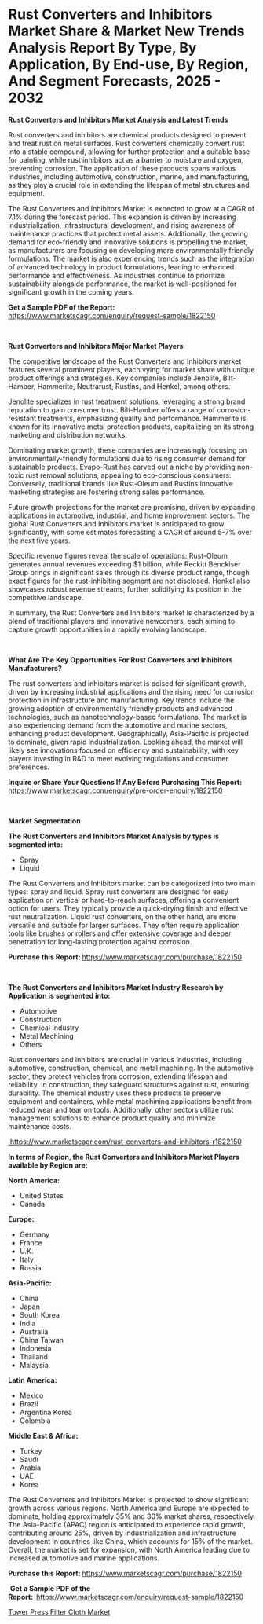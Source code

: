<p><h1>Rust Converters and Inhibitors Market Share & Market New Trends Analysis Report By Type, By Application, By End-use, By Region, And Segment Forecasts, 2025 - 2032</h1></p><p><strong>Rust Converters and Inhibitors Market Analysis and Latest Trends</strong></p>
<p><p>Rust converters and inhibitors are chemical products designed to prevent and treat rust on metal surfaces. Rust converters chemically convert rust into a stable compound, allowing for further protection and a suitable base for painting, while rust inhibitors act as a barrier to moisture and oxygen, preventing corrosion. The application of these products spans various industries, including automotive, construction, marine, and manufacturing, as they play a crucial role in extending the lifespan of metal structures and equipment.</p><p>The Rust Converters and Inhibitors Market is expected to grow at a CAGR of 7.1% during the forecast period. This expansion is driven by increasing industrialization, infrastructural development, and rising awareness of maintenance practices that protect metal assets. Additionally, the growing demand for eco-friendly and innovative solutions is propelling the market, as manufacturers are focusing on developing more environmentally friendly formulations. The market is also experiencing trends such as the integration of advanced technology in product formulations, leading to enhanced performance and effectiveness. As industries continue to prioritize sustainability alongside performance, the market is well-positioned for significant growth in the coming years.</p></p>
<p><strong>Get a Sample PDF of the Report:&nbsp;</strong> <a href="https://www.marketscagr.com/enquiry/request-sample/1822150?utm_campaign=1909&utm_medium=2&utm_source=Github&utm_content=ia&utm_term=03022025&utm_id=rust-converters-and-inhibitors">https://www.marketscagr.com/enquiry/request-sample/1822150</a></p>
<p>&nbsp;</p>
<p><strong>Rust Converters and Inhibitors Major Market Players</strong></p>
<p><p>The competitive landscape of the Rust Converters and Inhibitors market features several prominent players, each vying for market share with unique product offerings and strategies. Key companies include Jenolite, Bilt-Hamber, Hammerite, Neutrarust, Rustins, and Henkel, among others. </p><p>Jenolite specializes in rust treatment solutions, leveraging a strong brand reputation to gain consumer trust. Bilt-Hamber offers a range of corrosion-resistant treatments, emphasizing quality and performance. Hammerite is known for its innovative metal protection products, capitalizing on its strong marketing and distribution networks. </p><p>Dominating market growth, these companies are increasingly focusing on environmentally-friendly formulations due to rising consumer demand for sustainable products. Evapo-Rust has carved out a niche by providing non-toxic rust removal solutions, appealing to eco-conscious consumers. Conversely, traditional brands like Rust-Oleum and Rustins innovative marketing strategies are fostering strong sales performance.</p><p>Future growth projections for the market are promising, driven by expanding applications in automotive, industrial, and home improvement sectors. The global Rust Converters and Inhibitors market is anticipated to grow significantly, with some estimates forecasting a CAGR of around 5-7% over the next five years. </p><p>Specific revenue figures reveal the scale of operations: Rust-Oleum generates annual revenues exceeding $1 billion, while Reckitt Benckiser Group brings in significant sales through its diverse product range, though exact figures for the rust-inhibiting segment are not disclosed. Henkel also showcases robust revenue streams, further solidifying its position in the competitive landscape. </p><p>In summary, the Rust Converters and Inhibitors market is characterized by a blend of traditional players and innovative newcomers, each aiming to capture growth opportunities in a rapidly evolving landscape.</p></p>
<p>&nbsp;</p>
<p><strong>What Are The Key Opportunities For Rust Converters and Inhibitors Manufacturers?</strong></p>
<p><p>The rust converters and inhibitors market is poised for significant growth, driven by increasing industrial applications and the rising need for corrosion protection in infrastructure and manufacturing. Key trends include the growing adoption of environmentally friendly products and advanced technologies, such as nanotechnology-based formulations. The market is also experiencing demand from the automotive and marine sectors, enhancing product development. Geographically, Asia-Pacific is projected to dominate, given rapid industrialization. Looking ahead, the market will likely see innovations focused on efficiency and sustainability, with key players investing in R&D to meet evolving regulations and consumer preferences.</p></p>
<p><strong>Inquire or Share Your Questions If Any Before Purchasing This Report:</strong> <a href="https://www.marketscagr.com/enquiry/pre-order-enquiry/1822150?utm_campaign=1909&utm_medium=2&utm_source=Github&utm_content=ia&utm_term=03022025&utm_id=rust-converters-and-inhibitors">https://www.marketscagr.com/enquiry/pre-order-enquiry/1822150</a></p>
<p>&nbsp;</p>
<p><strong>Market Segmentation</strong></p>
<p><strong>The Rust Converters and Inhibitors Market Analysis by types is segmented into:</strong></p>
<p><ul><li>Spray</li><li>Liquid</li></ul></p>
<p><p>The Rust Converters and Inhibitors market can be categorized into two main types: spray and liquid. Spray rust converters are designed for easy application on vertical or hard-to-reach surfaces, offering a convenient option for users. They typically provide a quick-drying finish and effective rust neutralization. Liquid rust converters, on the other hand, are more versatile and suitable for larger surfaces. They often require application tools like brushes or rollers and offer extensive coverage and deeper penetration for long-lasting protection against corrosion.</p></p>
<p><strong>Purchase this Report:&nbsp;</strong><a href="https://www.marketscagr.com/purchase/1822150?utm_campaign=1909&utm_medium=2&utm_source=Github&utm_content=ia&utm_term=03022025&utm_id=rust-converters-and-inhibitors">https://www.marketscagr.com/purchase/1822150</a></p>
<p>&nbsp;</p>
<p><strong>The Rust Converters and Inhibitors Market Industry Research by Application is segmented into:</strong></p>
<p><ul><li>Automotive</li><li>Construction</li><li>Chemical Industry</li><li>Metal Machining</li><li>Others</li></ul></p>
<p><p>Rust converters and inhibitors are crucial in various industries, including automotive, construction, chemical, and metal machining. In the automotive sector, they protect vehicles from corrosion, extending lifespan and reliability. In construction, they safeguard structures against rust, ensuring durability. The chemical industry uses these products to preserve equipment and containers, while metal machining applications benefit from reduced wear and tear on tools. Additionally, other sectors utilize rust management solutions to enhance product quality and minimize maintenance costs.</p></p>
<p><a href="https://www.marketscagr.com/rust-converters-and-inhibitors-r1822150?utm_campaign=1909&utm_medium=2&utm_source=Github&utm_content=ia&utm_term=03022025&utm_id=rust-converters-and-inhibitors">&nbsp;https://www.marketscagr.com/rust-converters-and-inhibitors-r1822150</a></p>
<p><strong>In terms of Region, the Rust Converters and Inhibitors Market Players available by Region are:</strong></p>
<p>
    <p> <strong> North America: </strong>
        <ul>
            <li>United States</li>
            <li>Canada</li>
        </ul>
        </p> 
    <p> <strong> Europe: </strong>
        <ul>
            <li>Germany</li>
            <li>France</li>
            <li>U.K.</li>
            <li>Italy</li>
            <li>Russia</li>
        </ul>
        </p> 
    <p> <strong> Asia-Pacific: </strong>
        <ul>
            <li>China</li>
            <li>Japan</li>
            <li>South Korea</li>
            <li>India</li>
            <li>Australia</li>
            <li>China Taiwan</li>
            <li>Indonesia</li>
            <li>Thailand</li>
            <li>Malaysia</li>
        </ul>
        </p> 
    <p> <strong> Latin America: </strong>
        <ul>
            <li>Mexico</li>
            <li>Brazil</li>
            <li>Argentina Korea</li>
            <li>Colombia</li>
        </ul>
        </p> 
    <p> <strong> Middle East & Africa: </strong>
        <ul>
            <li>Turkey</li>
            <li>Saudi</li>
            <li>Arabia</li>
            <li>UAE</li>
            <li>Korea</li>
        </ul>
    </p>
    </p>
<p><p>The Rust Converters and Inhibitors Market is projected to show significant growth across various regions. North America and Europe are expected to dominate, holding approximately 35% and 30% market shares, respectively. The Asia-Pacific (APAC) region is anticipated to experience rapid growth, contributing around 25%, driven by industrialization and infrastructure development in countries like China, which accounts for 15% of the market. Overall, the market is set for expansion, with North America leading due to increased automotive and marine applications.</p></p>
<p><strong>Purchase this Report: </strong><a href="https://www.marketscagr.com/purchase/1822150?utm_campaign=1909&utm_medium=2&utm_source=Github&utm_content=ia&utm_term=03022025&utm_id=rust-converters-and-inhibitors">https://www.marketscagr.com/purchase/1822150</a></p>
<p>&nbsp;<strong>Get a Sample PDF of the Report:&nbsp;&nbsp;</strong><a href="https://www.marketscagr.com/enquiry/request-sample/1822150?utm_campaign=1909&utm_medium=2&utm_source=Github&utm_content=ia&utm_term=03022025&utm_id=rust-converters-and-inhibitors">https://www.marketscagr.com/enquiry/request-sample/1822150</a></p>
<p><strong></strong></p>
<p><p><a href="https://github.com/luckyshygirl/Market-Research-Report-List-7/blob/main/tower-press-filter-cloth-market.md?utm_campaign=1909&utm_medium=2&utm_source=Github&utm_content=ia&utm_term=03022025&utm_id=rust-converters-and-inhibitors">Tower Press Filter Cloth Market</a></p></p>